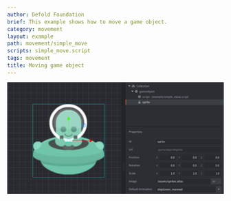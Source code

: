 ```yaml
---
author: Defold Foundation
brief: This example shows how to move a game object.
category: movement
layout: example
path: movement/simple_move
scripts: simple_move.script
tags: movement
title: Moving game object
---
```


![simple move](simple_move.png)